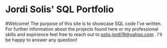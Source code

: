 # Jordi Solis' SQL Portfolio 

#Welcome! The purpose of this site is to showcase SQL code I've written. For further information about the projects found here or my professional skills and expirience feel free to reach out to solis.jordi19@yahoo.com . I'll be happy to answer any question!

